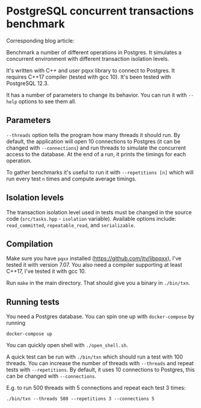 # PostgreSQL concurrent transactions benchmark

Corresponding blog article: 

Benchmark a number of different operations in Postgres. It simulates a concurrent environment with different transaction isolation levels.

It's written with C++ and user pqxx library to connect to Postgres. It requires C++17 compiler (tested with gcc 10). It's been tested with PostgreSQL 12.3.

It has a number of parameters to change its behavior. You can run it with `--help` options to see them all.

## Parameters

`--threads` option tells the program how many threads it should run. By default, the application will open 10 connections to Postgres (it can be changed with `--connections`) and run threads to simulate the concurrent access to the database. At the end of a run, it prints the timings for each operation.

To gather benchmarks it's useful to run it with `--repetitions [n]` which will run every test `n` times and compute average timings.

## Isolation levels

The transaction isolation level used in tests must be changed in the source code (`src/tasks.hpp` - `isolation` variable). Available options include: `read_committed`, `repeatable_read`, and `serializable`.

## Compilation

Make sure you have `pqxx` installed (https://github.com/jtv/libpqxx), I've tested it with version 7.07.
You also need a compiler supporting at least C++17, I've tested it with gcc 10.

Run `make` in the main directory. That should give you a binary in `./bin/txn`.

## Running tests

You need a Postgres database. You can spin one up with `docker-compose` by running

```
docker-compose up
```

You can quickly open shell with `./open_shell.sh`.

A quick test can be run with `./bin/txn` which should run a test with 100 threads.
You can increase the number of threads with `--threads` and repeat tests with `--repetitions`. By default, it uses 10 connections to Postgres, this can be changed with `--connections`.

E.g. to run 500 threads with 5 connections and repeat each test 3 times:

```
./bin/txn --threads 500 --repetitions 3 --connections 5 
```
